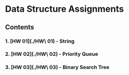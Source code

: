 # Data Structure Assignments
## Contents
### 1. [HW 01](./HW\ 01) - String
### 2. [HW 02](./HW\ 02) - Priority Queue
### 3. [HW 03](./HW\ 03) - Binary Search Tree